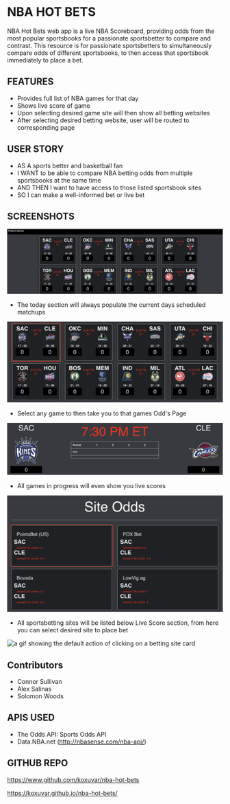 # NBA HOT BETS
NBA Hot Bets web app is a live NBA Scoreboard, providing odds from the most popular sportsbooks for a passionate sportsbetter to compare and contrast. 
This resource is for passionate sportsbetters to simultaneously compare odds of different sportsbooks, to then access that sportsbook immediately to place a bet.

## FEATURES
- Provides full list of NBA games for that day
- Shows live score of game
- Upon selecting desired game site will then show all betting websites
- After selecting desired betting website, user will be routed to corresponding page

## USER STORY
- AS A sports better and basketball fan
- I WANT to be able to compare NBA betting odds from multiple sportsbooks at the same time
- AND THEN I want to have access to those listed sportsbook sites
- SO I can make a well-informed bet or live bet

## SCREENSHOTS

![screenshot 1](/assets/images/screenshots/sc_1.png)

- The today section will always populate the current days scheduled matchups 

![screenshot 2](/assets/images/screenshots/sc_2.png)

-  Select any game to then take you to that games Odd's Page

![screenshot 3](/assets/images/screenshots/sc_3.png)

- All games in progress will even show you live scores

![screenshot 4](/assets/images/screenshots/sc_4.png)

- All sportsbetting sites will be listed below Live Score section, from here you can select desired site to place bet 

![a gif showing the default action of clicking on a betting site card](/assets/images/odd_site.gif)

## Contributors
- Connor Sullivan
- Alex Salinas
- Solomon Woods

## APIS USED
- The Odds API: Sports Odds API
- Data.NBA.net (http://nbasense.com/nba-api/)

## GITHUB REPO
https://www.github.com/koxuvar/nba-hot-bets

https://koxuvar.github.io/nba-hot-bets/
